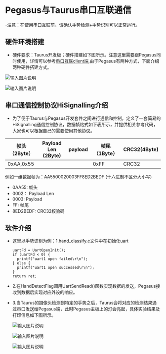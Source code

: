# Pegasus与Taurus串口互联通信<a name="ZH-CN_TOPIC_0000001130176841"></a>
-注意：在使用串口互联前，请确认手势检测+手势识别可以正常运行。

## 硬件环境搭建
-    硬件要求：Taurus开发板；硬件搭建如下图所示。注意这里需要跟Pegasus同时使用，详情可以参考[串口互联client端](http://gitee.com/openharmony/vendor_hisilicon/blob/master/hispark_pegasus/demo/interconnection_client_demo/README.md),由于Pegasus有两种方式，下面介绍两种硬件搭建方式。

![输入图片说明](https://gitee.com/asd1122/tupian/raw/master/%E5%9B%BE%E7%89%87/%E4%BA%92%E8%81%94/1.png)

![输入图片说明](https://gitee.com/asd1122/tupian/raw/master/%E5%9B%BE%E7%89%87/%E4%BA%92%E8%81%94/2.png)

## 串口通信控制协议HiSignalling介绍
-    为了便于Taurus与Pegasus开发套件之间进行通信和控制，定义了一套简易的HiSignalling通信控制协议，数据帧格式如下表所示，并提供相关参考代码，大家也可以根据自己的需要使用其他协议。

| 帧头（2Byte）  | Payload Len (2Byte)  | payload  | 帧尾（1Byte）  | CRC32(4Byte)  |
|---|---|---|---|---|
| 0xAA,0x55  |   |   | 0xFF  | CRC32 |

例如一组数据帧为：AA5500020003FF8ED2BEDF (十六进制不区分大小写)
-    0AA55:       帧头
-    0002：       Payload Len
-    0003:        Payload
-    FF:          帧尾
-    8ED2BEDF:    CRC32校验码

## 软件介绍
-    这里以手势识别为例：1.hand_classify.c文件中在初始化uart
     ```
     uartFd = UartOpenInit();
     if (uartFd < 0) {
       printf("uart1 open failed\r\n");
     } else {
       printf("uart1 open successed\r\n");
     }
     return ret;
     ```
-    2.在HandDetectFlag调用UartSendRead()函数实现数据的发送，Pegasus接收到数据后实现对应外设的响应。
-    3.当Taurus的摄像头检测到特定的手势之后，Taurus会将对应的检测结果通过串口发送给Pegasus端，此时Pegasus主板上的灯会亮起，具体实验结果及打印信息如下图所示。

     ![输入图片说明](https://gitee.com/asd1122/tupian/raw/master/%E5%9B%BE%E7%89%87/%E4%BA%92%E8%81%94/6.png)

     ![输入图片说明](https://gitee.com/asd1122/tupian/raw/master/%E5%9B%BE%E7%89%87/%E4%BA%92%E8%81%94/7.png)

     ![输入图片说明](https://gitee.com/asd1122/tupian/raw/master/%E5%9B%BE%E7%89%87/%E4%BA%92%E8%81%94/8.jpg)